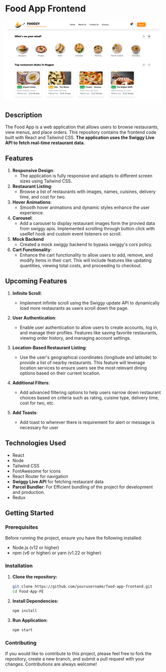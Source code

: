 # Food App Frontend

![Food App](./src/images/ss.png)

## Description

The Food App is a web application that allows users to browse restaurants, view menus, and place orders. This repository contains the frontend code built with React and Tailwind CSS. **The application uses the Swiggy Live API to fetch real-time restaurant data.**

## Features

1. **Responsive Design**: 
    - The application is fully responsive and adapts to different screen sizes using Tailwind CSS.
2. **Restaurant Listing**: 
    - Browse a list of restaurants with images, names, cuisines, delivery time, and cost for two.
3. **Hover Animations**: 
    - Smooth hover animations and dynamic styles enhance the user experience.
4. **Carousel**:
    - Add a carousel to display restaurant images form the provied data from swiggy apis. Implemented scrolling 
      through button click with useRef hook and custom event listeners on scroll. 
5. **Mock Backend**
    - Created a mock swiggy backend to bypass swiggy's cors policy.
6. **Cart Functionality**: 
    - Enhance the cart functionality to allow users to add, remove, and modify items in their cart. This will 
      include features like updating quantities, viewing total costs, and proceeding to checkout.
 
## Upcoming Features


1. **Infinite Scroll**: 
    - Implement infinite scroll using the Swiggy update API to dynamically load more restaurants as users 
      scroll down the page.

2. **User Authentication**: 
    - Enable user authentication to allow users to create accounts, log in, and manage their profiles. Features 
      like saving favorite restaurants, viewing order history, and managing account settings.

3. **Location-Based Restaurant Listing**: 
    - Use the user's geographical coordinates (longitude and latitude) to provide a list of nearby restaurants. 
      This feature will leverage location services to ensure users see the most relevant dining options based 
      on their current location.

4. **Additional Filters**: 
    - Add advanced filtering options to help users narrow down restaurant choices based on criteria such as 
      rating, cuisine type, delivery time, cost for two, etc.

5. **Add Toasts**:
    - Add toast to wherever there is requirement for alert or message is necessary for user

## Technologies Used

- React
- Node
- Tailwind CSS
- FontAwesome for icons
- React Router for navigation
- **Swiggy Live API** for fetching restaurant data
- **Parcel Bundler**: For Efficient bundling of the project for development and production.
- Redux

## Getting Started

### Prerequisites

Before running the project, ensure you have the following installed:

- Node.js (v12 or higher)
- npm (v6 or higher) or yarn (v1.22 or higher)

### Installation

1. **Clone the repository:**
   ```bash
   git clone https://github.com/yourusername/food-app-frontend.git
   cd Food-App-FE
   ```

2. **Install Dependencies:**
    ```bash
    npm install
    ```

3. **Run Application:**
    ```bash
    npm start
    ```

### Contributing

If you would like to contribute to this project, please feel free to fork the repository, create a new branch, and submit a pull request with your changes. Contributions are always welcome!
